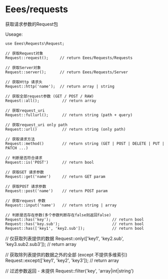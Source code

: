 # Eees/requests

获取请求参数的Request包

Useage:

```
use Eees\Requests\Request;

// 获取Request对象
Request::request();     // return Eees/Requests/Requests

// 获取Server对象
Request::server();      // return Eees/Requests/Server 

// 获取Http 请求头
Request::http('name');  // return array | string

// 获取全部request参数 (GET / POST / RAW)
Request::all();          // return array

// 获取request_uri
Request::fullurl();      // return string (path + query)

// 获取request_uri only path
Request::url()           // return string (only path)

// 获取请求方法
Request::method()        // return string (GET | POST | DELETE | PUT | PATCH ...)

// 判断是否符合请求
Request::is('POST')      // return bool 

// 获取GET 请求参数
Request::get('name')     // return GET param

// 获取POST 请求参数
Request::post('name')    // return POST param

// 获取request 参数
Request::input('name')   // return string | array

// 判断是否存在参数(多个参数判断存在false则返回false)
Request::has('key');                           // return bool
Request::has('key.sub');                       // return bool
Request::has(['key1', 'key2.sub']);            // return bool
```
// 仅获取列表提供的数据
Request::only(['key1', 'key2.sub', 'key3.sub2.sub3']);    // return array

// 获取除列表提供的数据之外的全部 (except 不提供多维索引)
Request::except(['key1', 'key2', 'key3']);                // return array

// 过滤参数返回 - 未提供
Request::filter('key', 'array|int|string')

